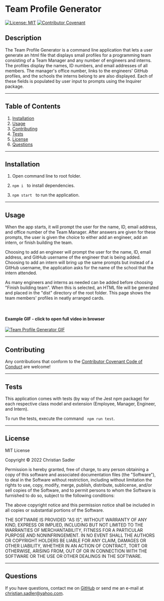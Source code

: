# Team Profile Generator

[![License: MIT](https://img.shields.io/badge/License-MIT-yellow.svg)](https://opensource.org/licenses/MIT) [![Contributor Covenant](https://img.shields.io/badge/Contributor%20Covenant-2.1-4baaaa.svg)](https://www.contributor-covenant.org/version/2/1/code_of_conduct/)

## Description

The Team Profile Generator is a command line application that lets a user generate an html file that displays small profiles for a programming team consisting of a Team Manager and any number of engineers and interns. The profiles display the names, ID numbers, and email addresses of all members. The manager's office number, links to the engineers' GitHub profiles, and the schools the interns belong to are also displayed. Each of these fields is populated by user input to prompts using the Inquirer package.


---

## Table of Contents

1. [Installation](#installation)
2. [Usage](#usage)
3. [Contributing](#contributing)
4. [Tests](#tests)
5. [License](#license)
6. [Questions](#questions)

---

## Installation

1. Open command line to root folder.

2. `npm i` &nbsp; to install dependencies.

3. `npm start` &nbsp; to run the application.


---

## Usage

When the app starts, it will prompt the user for the name, ID, email address, and office number of the Team Manager. After answers are given for these prompts, the user is given the choice to either add an engineer, add an intern, or finish building the team.

Choosing to add an engineer will prompt the user for the name, ID, email address, and GitHub username of the engineer that is being added. Choosing to add an intern will bring up the same prompts but instead of a GitHub username, the application asks for the name of the school that the intern attended.

As many engineers and interns as needed can be added before choosing "Finish building team". When this is selected, an HTML file will be generated and placed in the "dist" directory of the root folder. This page shows the team members' profiles in neatly arranged cards.

<br/>

#### Example GIF - click to open full video in browser

[![Team Profile Generator GIF](<./assets/images/Team Profile Generator.gif>)](https://watch.screencastify.com/v/PzbOiDaYVYizKYOGP31d)


---

## Contributing

Any contributions that conform to the [Contributor Covenant Code of Conduct](https://www.contributor-covenant.org/version/2/1/code_of_conduct/) are welcome!


---

## Tests

This application comes with tests (by way of the Jest npm package) for each respective class model and extension (Employee, Manager, Engineer, and Intern).

To run the tests, execute the command &nbsp; `npm run test`.


---

## License

MIT License

Copyright &copy; 2022 Christian Sadler

Permission is hereby granted, free of charge, to any person obtaining a copy
of this software and associated documentation files (the "Software"), to deal
in the Software without restriction, including without limitation the rights
to use, copy, modify, merge, publish, distribute, sublicense, and/or sell
copies of the Software, and to permit persons to whom the Software is
furnished to do so, subject to the following conditions:

The above copyright notice and this permission notice shall be included in all
copies or substantial portions of the Software.

THE SOFTWARE IS PROVIDED "AS IS", WITHOUT WARRANTY OF ANY KIND, EXPRESS OR
IMPLIED, INCLUDING BUT NOT LIMITED TO THE WARRANTIES OF MERCHANTABILITY,
FITNESS FOR A PARTICULAR PURPOSE AND NONINFRINGEMENT. IN NO EVENT SHALL THE
AUTHORS OR COPYRIGHT HOLDERS BE LIABLE FOR ANY CLAIM, DAMAGES OR OTHER
LIABILITY, WHETHER IN AN ACTION OF CONTRACT, TORT OR OTHERWISE, ARISING FROM,
OUT OF OR IN CONNECTION WITH THE SOFTWARE OR THE USE OR OTHER DEALINGS IN THE
SOFTWARE.

---

## Questions

If you have questions, contact me on [GitHub](https://github.com/Chrisaeus) or send me an e-mail at <christian.sadler@yahoo.com>.